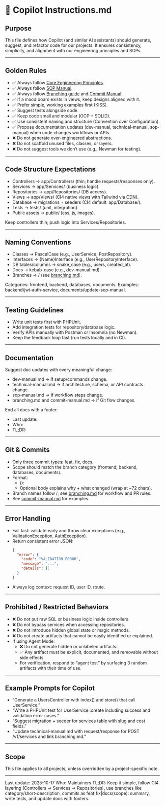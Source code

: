 # 📄 Copilot Instructions.md

## Purpose
This file defines how Copilot (and similar AI assistants) should generate, suggest, and refactor code for our projects. It ensures consistency, simplicity, and alignment with our engineering principles and SOPs.

---

## Golden Rules
- ✅ Always follow [Core Engineering Principles](../docs/core-engineering-principles.md).
- ✅ Always follow [SOP Manual](../docs/sop-manual.md).
- ✅ Always follow [Branching guide](../docs/branching.md) and [Commit Manual](../docs/commit-manual.md).
- ✅ If a mood board exists in views, keep designs aligned with it.
- ✅ Prefer simple, working examples first (KISS).
- ✅ Suggest tests alongside code.
- ✅ Keep code small and modular (OOP + SOLID).
- ✅ Use consistent naming and structure (Convention over Configuration).
- ✅ Propose documentation updates (dev-manual, technical-manual, sop-manual) when code changes workflows or APIs.
- ❌ Do not generate over-engineered abstractions.
- ❌ Do not scaffold unused files, classes, or layers.
- ❌ Do not suggest tools we don’t use (e.g., Newman for testing).

---

## Code Structure Expectations
- Controllers → app/Controllers/ (thin; handle requests/responses only).
- Services → app/Services/ (business logic).
- Repositories → app/Repositories/ (DB access).
- Views → app/Views/ (CI4 native views with Tailwind via CDN).
- Database → migrations + seeders (CI4 default: app/Database/).
- Tests → tests/ (unit, integration).
- Public assets → public/ (css, js, images).

Keep controllers thin; push logic into Services/Repositories.

---

## Naming Conventions
- Classes → PascalCase (e.g., UserService, PostRepository).
- Interfaces → {Name}Interface (e.g., UserRepositoryInterface).
- DB tables/columns → snake_case (e.g., users, created_at).
- Docs → kebab-case (e.g., dev-manual.md).
- Branches → <category>/<short-description> (see [branching.md](../docs/branching.md)).

Categories: frontend, backend, databases, documents.
Examples: backend/jwt-auth-service, documents/update-sop-manual.

---

## Testing Guidelines
- Write unit tests first with PHPUnit.
- Add integration tests for repository/database logic.
- Verify APIs manually with Postman or Insomnia (no Newman).
- Keep the feedback loop fast (run tests locally and in CI).

---

## Documentation
Suggest doc updates with every meaningful change:
- dev-manual.md → if setup/commands change.
- technical-manual.md → if architecture, schema, or API contracts change.
- sop-manual.md → if workflow steps change.
- branching.md and commit-manual.md → if Git flow changes.

End all docs with a footer:
- Last update:
- Who:
- TL;DR:

---

## Git & Commits
- Only three commit types: feat, fix, docs.
- Scope should match the branch category (frontend, backend, databases, documents).
- Format:
  - <type>(<scope>): <short summary>
  - Optional body explains why + what changed (wrap at ~72 chars).
- Branch names follow <category>/<short-description>; see [branching.md](../docs/branching.md) for workflow and PR rules.
- See [commit-manual.md](../docs/commit-manual.md) for examples.

---

## Error Handling
- Fail fast: validate early and throw clear exceptions (e.g., ValidationException, AuthException).
- Return consistent error JSON:
  ```json
  {
    "error": {
      "code": "VALIDATION_ERROR",
      "message": "...",
      "details": []
    }
  }
  ```
- Always log context: request ID, user ID, route.

---

## Prohibited / Restricted Behaviors
- ❌ Do not put raw SQL or business logic inside controllers.
- ❌ Do not bypass services when accessing repositories.
- ❌ Do not introduce hidden global state or magic methods.
- ❌ Do not create artifacts that cannot be easily identified or explained.
- If using Agent Mode:
  - ❌ Do not generate hidden or unlabeled artifacts.
  - ✅ Any artifact must be explicit, documented, and removable without side effects.
  - For verification, respond to “agent test” by surfacing 3 random artifacts with their time of use.

---

## Example Prompts for Copilot
- “Generate a UsersController with index() and store() that call UserService.”
- “Write a PHPUnit test for UserService::create including success and validation error cases.”
- “Suggest migration + seeder for services table with slug and cost fields.”
- “Update technical-manual.md with request/response for POST /v1/services and link branching.md.”

---

## Scope
This file applies to all projects, unless overridden by a project-specific note.

---

Last update: 2025-10-17
Who: Maintainers
TL;DR: Keep it simple, follow CI4 layering (Controllers → Services → Repositories), use branches like category/short-description, commits as feat|fix|docs(scope): summary, write tests, and update docs with footers.
